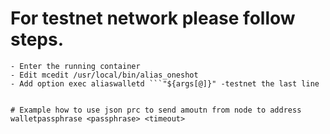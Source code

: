 # For testnet network please follow steps.

```
- Enter the running container
- Edit mcedit /usr/local/bin/alias_oneshot
- Add option exec aliaswalletd ```"${args[@]}" -testnet the last line


# Example how to use json prc to send amoutn from node to address
walletpassphrase <passphrase> <timeout> 